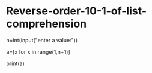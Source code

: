 # Reverse-order-10-1-of-list-comprehension
n=int(input("enter a value:")) 

a=[x for x in range(1,n+1)] 

print(a)
